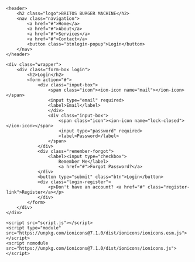 <!DOCTYPE html>
<html lang="en">

</html>
     <meta charset="UTF-8">
     <meta http-equiv="X-UA-Compatible" content="IE=edge">
     <meta name="viewport" content="width=device-width, initial-scale=1.0">
     <meta author="ItsmeOJ" description="Imakethisbruh">
     <title> Website With Login & Regsitration | Codehal
     </title>
     <link rel="stylesheet" href="style.css">
</head>
<body>

    <header>
        <h2 class="logo">BRITOS BURGER MACHINE</h2>
        <nav class="navigation">
            <a href="#">Home</a>
            <a href="#">About</a>
            <a href="#">Services</a>
            <a href="#">Contact</a>
            <button class="btnlogin-popup">Login</button>
        </nav>
    </header>

    <div class="wrapper">
        <div class="form-box login">
            <h2>Login</h2>
            <form action="#">
                <div class="input-box">
                    <span class="icon"><ion-icon name="mail"></ion-icon></span>
                    <input type="email" required>
                    <label>Email</label>
                    </div>
                    <div class="input-box">
                        <span class="icon"><ion-icon name="lock-closed"></ion-icon></span>
                        <input type="password" required>
                        <label>Password</label>
                    </span>
                </div>
                <div class="remember-forgot">
                    <label><input type="checkbox">
                        Remember Me</label>
                        <a href="#">Forgot Password?</a>
                </div>
                <button type="submit" class="btn">Login</button>
                <div class="login-register">
                    <p>Don't have an account? <a href="#" class="register-link">Register</a></p>
                </div>
            </form>
        </div>
    </div>

    <script src="script.js"></script>
    <script type="module" src="https://unpkg.com/ionicons@7.1.0/dist/ionicons/ionicons.esm.js"></script>
    <script nomodule src="https://unpkg.com/ionicons@7.1.0/dist/ionicons/ionicons.js"></script>

</body>
</html>
